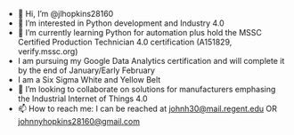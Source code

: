 - 👋 Hi, I’m @jlhopkins28160
- 👀 I’m interested in Python development and Industry 4.0
- 🌱 I’m currently learning Python for automation plus hold the MSSC Certified Production Technician 4.0 certification (A151829, verify.mssc.org)
- I am pursuing my Google Data Analytics certification and will complete it by the end of January/Early February
- I am a Six Sigma White and Yellow Belt
- 💞️ I’m looking to collaborate on solutions for manufacturers emphasing the Industrial Internet of Things 4.0
- 📫 How to reach me: I can be reached at johnh30@mail.regent.edu OR johnnyhopkins28160@gmail.com

<!---
jlhopkins28160/jlhopkins28160 is a ✨ special ✨ repository because its `README.md` (this file) appears on your GitHub profile.
You can click the Preview link to take a look at your changes.
--->
